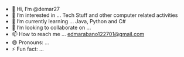 - 👋 Hi, I’m @demar27
- 👀 I’m interested in ... Tech Stuff and other computer related activities
- 🌱 I’m currently learning ... Java, Python and C# 
- 💞️ I’m looking to collaborate on ...
- 📫 How to reach me ... edmarabano122701@gmail.com
- 😄 Pronouns: ...
- ⚡ Fun fact: ...

<!---
demar27/demar27 is a ✨ special ✨ repository because its `README.md` (this file) appears on your GitHub profile.
You can click the Preview link to take a look at your changes.
--->
